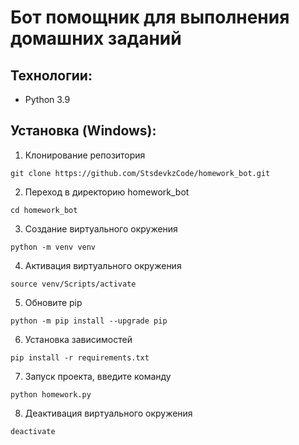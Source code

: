 # Бот помощник для выполнения домашних заданий

## Технологии:

- Python 3.9

## Установка (Windows):

1. Клонирование репозитория

```
git clone https://github.com/StsdevkzCode/homework_bot.git
```

2. Переход в директорию homework_bot

```
cd homework_bot
```

3. Создание виртуального окружения

```
python -m venv venv
```

4. Активация виртуального окружения

```
source venv/Scripts/activate
```

5. Обновите pip

```
python -m pip install --upgrade pip
```

6. Установка зависимостей

```
pip install -r requirements.txt
```

7. Запуск проекта, введите команду

```
python homework.py
```

8. Деактивация виртуального окружения

```
deactivate
```
